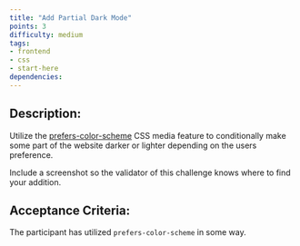 ```yaml
---
title: "Add Partial Dark Mode"
points: 3
difficulty: medium
tags: 
- frontend
- css
- start-here
dependencies:
---
```


## Description:

Utilize the [prefers-color-scheme](https://developer.mozilla.org/en-US/docs/Web/CSS/@media/prefers-color-scheme)  CSS media feature to conditionally make some part of the website darker or lighter depending on the users preference.

Include a screenshot so the validator of this challenge knows where to find your addition.

## Acceptance Criteria:

The participant has utilized `prefers-color-scheme` in some way.

